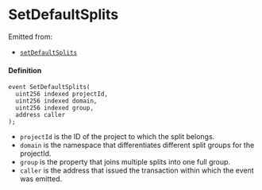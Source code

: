 # SetDefaultSplits

Emitted from:

* [`setDefaultSplits`](/dev/api/contracts/or-utilities/jbetherc20splitspayer/write/setdefaultsplits.md)

#### Definition

```
event SetDefaultSplits(
  uint256 indexed projectId,
  uint256 indexed domain,
  uint256 indexed group,
  address caller
);
```

* `projectId` is the ID of the project to which the split belongs.
* `domain` is the namespace that differentiates different split groups for the projectId.
* `group` is the property that joins multiple splits into one full group.
* `caller` is the address that issued the transaction within which the event was emitted.
